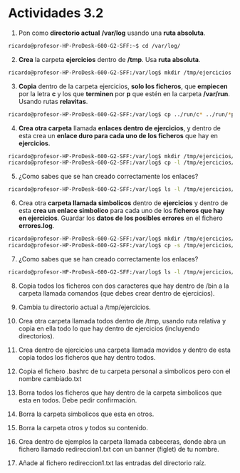 # Actividades 3.2

1. Pon como **directorio actual** **/var/log** usando una **ruta absoluta**.
```sh
ricardo@profesor-HP-ProDesk-600-G2-SFF:~$ cd /var/log/
```
2. **Crea** la carpeta **ejercicios** dentro de **/tmp**. Usa **ruta absoluta**.
```sh
ricardo@profesor-HP-ProDesk-600-G2-SFF:/var/log$ mkdir /tmp/ejercicios
```
3. **Copia** dentro de la carpeta ejercicios, **solo los ficheros**, que **empiecen** por la letra **c** y los que **terminen** por **p** que estén en la carpeta **/var/run**. Usando rutas **relavitas**.
```sh
ricardo@profesor-HP-ProDesk-600-G2-SFF:/var/log$ cp ../run/c* ../run/*p ../../tmp/ejercicios/
```
4. **Crea otra carpeta** llamada **enlaces dentro de ejercicios**, y dentro de esta crea un **enlace duro
para cada uno de los ficheros** que hay en **ejercicios**.
```sh
ricardo@profesor-HP-ProDesk-600-G2-SFF:/var/log$ mkdir /tmp/ejercicios/enlaces
ricardo@profesor-HP-ProDesk-600-G2-SFF:/var/log$ cp -l /tmp/ejercicios/* /tmp/ejercicios/enlaces/
```
5. ¿Como sabes que se han creado correctamente los enlaces?
```sh
ricardo@profesor-HP-ProDesk-600-G2-SFF:/var/log$ ls -l /tmp/ejercicios/enlaces/

```
6. Crea otra **carpeta llamada simbolicos** dentro de **ejercicios** y dentro de esta **crea un enlace
simbolico** para cada uno de los **ficheros que hay en ejercicios**. Guardar los **datos de los
posibles errores** en el fichero **errores.log**.
```sh
ricardo@profesor-HP-ProDesk-600-G2-SFF:/var/log$ mkdir /tmp/ejercicios/simbolicos
ricardo@profesor-HP-ProDesk-600-G2-SFF:/var/log$ cp -s /tmp/ejercicios/* /tmp/ejercicios/simbolicos/ 2> /tmp/ejercicios/simbolicos/errores.log
```
7. ¿Como sabes que se han creado correctamente los enlaces?
```sh
ricardo@profesor-HP-ProDesk-600-G2-SFF:/var/log$ ls -l /tmp/ejercicios/simbolicos/
```
8. Copia todos los ficheros con dos caracteres que hay dentro de /bin a la carpeta llamada
comandos (que debes crear dentro de ejercicios).

9. Cambia tu directorio actual a /tmp/ejercicios.

11. Crea otra carpeta llamada todos dentro de /tmp, usando ruta relativa y copia en ella todo lo
que hay dentro de ejercicios (incluyendo directorios).

11. Crea dentro de ejercicios una carpeta llamada movidos y dentro de esta copia todos los
ficheros que hay dentro todos.

12. Copia el fichero .bashrc de tu carpeta personal a simbolicos pero con el nombre
cambiado.txt

13. Borra todos los ficheros que hay dentro de la carpeta simbolicos que esta en todos. Debe
pedir confirmación.

14. Borra la carpeta simbolicos que esta en otros.

16. Borra la carpeta otros y todos su contenido.

18. Crea dentro de ejemplos la carpeta llamada cabeceras, donde abra un fichero llamado
redireccion1.txt con un banner (figlet) de tu nombre.

17. Añade al fichero redireccion1.txt las entradas del directorio raíz.

